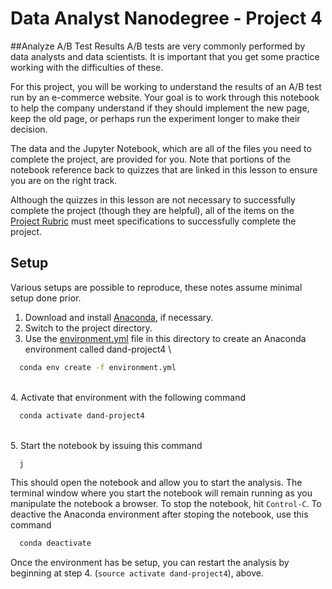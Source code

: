 # Data Analyst Nanodegree - Project 4

##Analyze A/B Test Results
A/B tests are very commonly performed by data analysts and data scientists. It is important that you get some practice working with the difficulties of these.

For this project, you will be working to understand the results of an A/B test run by an e-commerce website. Your goal is to work through this notebook to help the company understand if they should implement the new page, keep the old page, or perhaps run the experiment longer to make their decision.

The data and the Jupyter Notebook, which are all of the files you need to complete the project, are provided for you. Note that portions of the notebook reference back to quizzes that are linked in this lesson to ensure you are on the right track.

Although the quizzes in this lesson are not necessary to successfully complete the project (though they are helpful), all of the items on the [Project Rubric](https://review.udacity.com/#!/rubrics/1214/view) must meet specifications to successfully complete the project.

## Setup

Various setups are possible to reproduce, these notes assume minimal setup done prior.

1. Download and install [Anaconda](https://www.continuum.io/downloads), if necessary.
2. Switch to the project directory.
3. Use the [environment.yml](environment.yml) file in this directory to create an Anaconda environment called dand-project4
\
```bash
  conda env create -f environment.yml
```
\
4. Activate that environment with the following command 
```bash
  conda activate dand-project4
```
\
5. Start the notebook by issuing this command
```bash
  j	
```

This should open the notebook and allow you to start the analysis.  The terminal window where you start the notebook will remain running as you manipulate the notebook a browser.  To stop the notebook, hit `Control-C`.   To deactive the Anaconda environment after stoping the notebook, use this command
```bash
  conda deactivate
```

Once the environment has be setup, you can restart the analysis by beginning at step 4. (`source activate dand-project4`), above.

